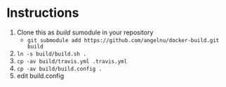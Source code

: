 # Instructions

1. Clone this as _build_ sumodule in your repository
   - `git submodule add https://github.com/angelnu/docker-build.git build `
2. `ln -s build/build.sh .`
3. `cp -av build/travis.yml .travis.yml`
4. `cp -av build/build.config .`
5. edit build.config
